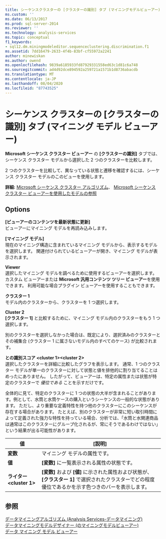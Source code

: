 ```yaml
---
title: シーケンスクラスターの [クラスターの識別] タブ (マイニングモデルビューアー) |Microsoft Docs
ms.custom: ''
ms.date: 06/13/2017
ms.prod: sql-server-2014
ms.reviewer: ''
ms.technology: analysis-services
ms.topic: conceptual
f1_keywords:
- sql12.dm.miningmodeleditor.sequenceclustering.discrimination.f1
ms.assetid: 7dd16479-2633-4f4b-83bf-cf55972a2241
author: minewiskan
ms.author: owend
ms.openlocfilehash: 9839a6185933fd87929331558ed63c1d81c6a748
ms.sourcegitcommit: ad4d92dce894592a259721a1571b1d8736abacdb
ms.translationtype: MT
ms.contentlocale: ja-JP
ms.lasthandoff: 08/04/2020
ms.locfileid: "87743525"
---
```

# <a name="sequence-clustering-cluster-discrimination-tab-mining-model-viewer"></a>シーケンス クラスターの [クラスターの識別] タブ (マイニング モデル ビューアー)
  **Microsoft シーケンス クラスター ビューアー** の **[クラスターの識別]** タブでは、シーケンス クラスター モデルから選択した 2 つのクラスターを比較します。  
  
 2 つのクラスターを比較して、異なっている状態と遷移を確認するには、シーケンス クラスター モデルのこのビューを使用します。  
  
 **詳細:** [Microsoft シーケンス クラスター アルゴリズム](data-mining/microsoft-sequence-clustering-algorithm.md)、 [Microsoft シーケンス クラスター ビューアーを使用したモデルの参照](data-mining/browse-a-model-using-the-microsoft-sequence-cluster-viewer.md)  
  
## <a name="options"></a>Options  
 **[ビューアーのコンテンツを最新状態に更新]**  
 ビューアーにマイニング モデルを再読み込みします。  
  
 **[マイニング モデル]**  
 現在のマイニング構造に含まれているマイニング モデルから、表示するモデルを選択します。 関連付けられているビューアーが開き、マイニング モデルが表示されます。  
  
 **Viewer**  
 選択したマイニング モデルを調べるために使用するビューアーを選択します。 カスタム ビューアーまたは **Microsoft 汎用コンテンツ ツリー ビューアー**を使用できます。 利用可能な場合プラグイン ビューアーを使用することもできます。  
  
 **クラスター 1**  
 モデル内のクラスターから、クラスターを 1 つ選択します。  
  
 **Cluster 2**  
 **[クラスター 1]** と比較するために、マイニング モデル内のクラスターをもう 1 つ選択します。  
  
 別のクラスターを選択しなかった場合は、既定により、選択済みのクラスターとその補集合 (クラスター 1 に属さないモデル内のすべてのケース) が比較されます。  
  
 **との識別スコア \<cluster 1>\<cluster 2>**  
 選択したクラスターを詳細に比較したグラフを表示します。 通常、1 つのクラスター モデルが単一のクラスターに対して状態と値を排他的に割り当てることはめったにありません。 したがって、ビューアーは、特定の属性または状態が特定のクラスターで *優位である* ことを示すだけです。  
  
 全体的に見て、特定のクラスターに 1 つの状態の大半が含まれることがあります。例として、水筒と水筒ケースの購入というシーケンスの一般的な状態があります。 ただし、より重要な定義特性を持つ他のクラスターにこのシーケンスが存在する場合があります。 たとえば、別のクラスターが非常に短い取引時間によって定義された強力な特性を持っている場合、分析では、「水筒と水関連商品は通常はこのクラスターにグループ化されるが、常にそうであるわけではない」という結果が出る可能性があります。  
  
|値|[説明]|  
|-----------|-----------------|  
|**変数**|マイニング モデルの属性です。|  
|**値**|**[変数]** に一覧表示される属性の状態です。|  
|**ライター\<cluster 1>**|**[変数]** および **[値]** に示された属性および状態が、**[クラスター 1]** で選択されたクラスターでどの程度優位であるかを示す色つきのバーを表示します。|  
  
## <a name="see-also"></a>参照  
 [データマイニングアルゴリズム &#40;Analysis Services-データマイニング&#41;](data-mining/data-mining-algorithms-analysis-services-data-mining.md)   
 [データマイニングモデルデザイナー &#40;のマイニングモデルビューアー&#41;](mining-model-viewers-data-mining-model-designer.md)   
 [データ マイニング モデル ビューアー](data-mining/data-mining-model-viewers.md)  
  
  

